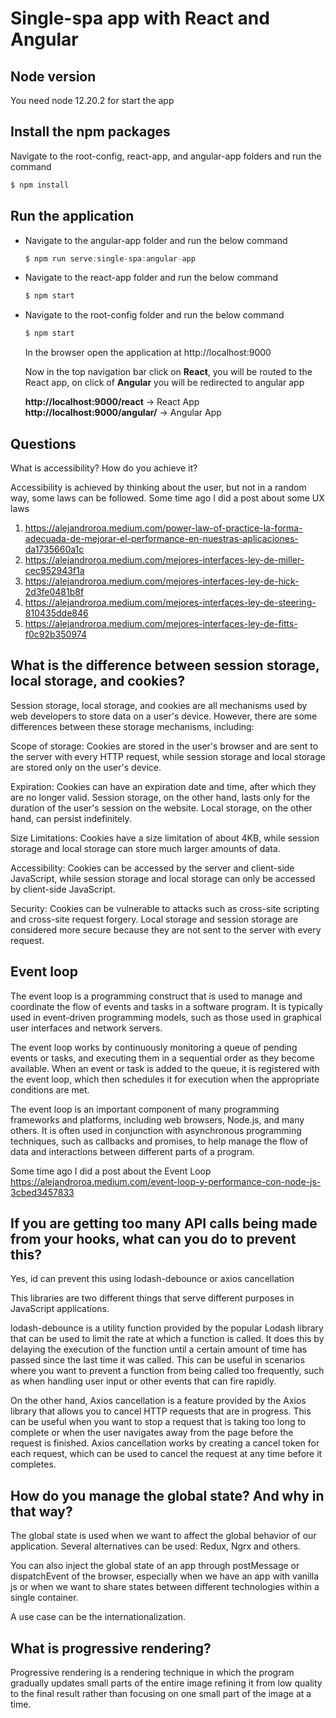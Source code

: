 # Single-spa app with React and Angular

## Node version
You need node 12.20.2 for start the app

## Install the npm packages
Navigate to the root-config, react-app, and angular-app folders and run the command
```js
$ npm install
```

## Run the application

- Navigate to the angular-app folder and run the below command
  ```js
  $ npm run serve:single-spa:angular-app
  ```
- Navigate to the react-app folder and run the below command
  ```js
  $ npm start
  ```
- Navigate to the root-config folder and run the below command
  ```js
  $ npm start
  ```
  
  In the browser open the application at http://localhost:9000
  
  Now in the top navigation bar click on **React**, you will be routed to the React app, on click of **Angular** you will be redirected to angular app
  
  **http://localhost:9000/react** -> React App
  **http://localhost:9000/angular/** -> Angular App

## Questions
What is accessibility? How do you achieve it?

Accessibility is achieved by thinking about the user, but not in a random way, some laws can be followed. Some time ago I did a post about some UX laws

1. https://alejandroroa.medium.com/power-law-of-practice-la-forma-adecuada-de-mejorar-el-performance-en-nuestras-aplicaciones-da1735660a1c
2. https://alejandroroa.medium.com/mejores-interfaces-ley-de-miller-cec952943f1a
3. https://alejandroroa.medium.com/mejores-interfaces-ley-de-hick-2d3fe0481b8f
4. https://alejandroroa.medium.com/mejores-interfaces-ley-de-steering-810435dde846
5. https://alejandroroa.medium.com/mejores-interfaces-ley-de-fitts-f0c92b350974


## What is the difference between session storage, local storage, and cookies?

Session storage, local storage, and cookies are all mechanisms used by web developers to store data on a user's device. However, there are some differences between these storage mechanisms, including:

Scope of storage: Cookies are stored in the user's browser and are sent to the server with every HTTP request, while session storage and local storage are stored only on the user's device.

Expiration: Cookies can have an expiration date and time, after which they are no longer valid. Session storage, on the other hand, lasts only for the duration of the user's session on the website. Local storage, on the other hand, can persist indefinitely.

Size Limitations: Cookies have a size limitation of about 4KB, while session storage and local storage can store much larger amounts of data.

Accessibility: Cookies can be accessed by the server and client-side JavaScript, while session storage and local storage can only be accessed by client-side JavaScript.

Security: Cookies can be vulnerable to attacks such as cross-site scripting and cross-site request forgery. Local storage and session storage are considered more secure because they are not sent to the server with every request.

## Event loop
The event loop is a programming construct that is used to manage and coordinate the flow of events and tasks in a software program. It is typically used in event-driven programming models, such as those used in graphical user interfaces and network servers.

The event loop works by continuously monitoring a queue of pending events or tasks, and executing them in a sequential order as they become available. When an event or task is added to the queue, it is registered with the event loop, which then schedules it for execution when the appropriate conditions are met.

The event loop is an important component of many programming frameworks and platforms, including web browsers, Node.js, and many others. It is often used in conjunction with asynchronous programming techniques, such as callbacks and promises, to help manage the flow of data and interactions between different parts of a program.

Some time ago I did a post about the Event Loop
https://alejandroroa.medium.com/event-loop-y-performance-con-node-js-3cbed3457833


## If you are getting too many API calls being made from your hooks, what can you do to prevent this?

Yes, id can prevent this using lodash-debounce or axios cancellation

This libraries are two different things that serve different purposes in JavaScript applications.

lodash-debounce is a utility function provided by the popular Lodash library that can be used to limit the rate at which a function is called. It does this by delaying the execution of the function until a certain amount of time has passed since the last time it was called. This can be useful in scenarios where you want to prevent a function from being called too frequently, such as when handling user input or other events that can fire rapidly.

On the other hand, Axios cancellation is a feature provided by the Axios library that allows you to cancel HTTP requests that are in progress. This can be useful when you want to stop a request that is taking too long to complete or when the user navigates away from the page before the request is finished. Axios cancellation works by creating a cancel token for each request, which can be used to cancel the request at any time before it completes.

## How do you manage the global state? And why in that way?

The global state is used when we want to affect the global behavior of our application. 
Several alternatives can be used: Redux, Ngrx and others.

You can also inject the global state of an app through postMessage or dispatchEvent of the browser, especially when we have an app with vanilla js or when we want to share states between different technologies within a single container.

A use case can be the internationalization.


## What is progressive rendering?

Progressive rendering is a rendering technique in which the program gradually updates small parts of the entire image refining it from low quality to the final result rather than focusing on one small part of the image at a time.